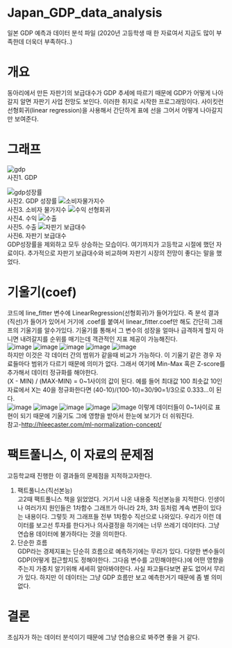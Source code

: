 # Japan_GDP_data_analysis
일본 GDP 예측과 데이터 분석 파일 (2020년 고등학생 때 한 자료여서 지금도 많이 부족한데 더욱더 부족하다..)

# 개요
동아리에서 만든 자판기의 보급대수가 GDP 추세에 따르기 때문에 GDP가 어떻게 나아갈지 알면 자판기 사업 전망도 보인다. 이러한 취지로 시작한 프로그래밍이다.
사이킷런 선형회귀(linear regression)을 사용해서 간단하게 표에 선을 그어서 어떻게 나아갈지만 보여준다.

# 그래프
![gdp](https://user-images.githubusercontent.com/80466735/119701467-51fbf680-be8f-11eb-83ab-1468526d4c55.jpg)<br>
사진1. GDP 

![gdp성장률](https://user-images.githubusercontent.com/80466735/119701468-532d2380-be8f-11eb-85f2-6bee53456378.jpg)<br>
사진2. GDP 성장률
![소비자물가지수](https://user-images.githubusercontent.com/80466735/119701470-532d2380-be8f-11eb-94c7-41882411d0cc.jpg)<br>
사진3. 소비자 물가지수
![수익 선형회귀](https://user-images.githubusercontent.com/80466735/119701471-53c5ba00-be8f-11eb-9120-ac618d0d8685.jpg)<br>
사진4. 수익
![수출](https://user-images.githubusercontent.com/80466735/119701472-545e5080-be8f-11eb-9d14-11513c0e67b7.jpg)<br>
사진5. 수출
![자판기 보급대수](https://user-images.githubusercontent.com/80466735/119701473-545e5080-be8f-11eb-8e11-a9f036ca5d87.jpg)<br>
사진6. 자판기 보급대수
<br>
GDP성장률을 제외하고 모두 상승하는 모습이다. 여기까지가 고등학교 시절에 했던 자료이다. 추가적으로 자판기 보급대수와 비교하며 자판기 시장의 전망이 좋다는 말을 했었다.  <br>

# 기울기(coef)
코드에 line_fitter 변수에 LinearRegression(선형회귀)가 들어가있다. 즉 분석 결과(직선)가 들어가 있어서 거기에 .coef를 붙여서 linear_fitter.coef만 해도 간단히 그래프의 기울기를 알수가있다. 기울기를 통해서 그 변수의 성장을 얼마나 급격하게 할지 아니면 내려갈지를 순위를 매기는데 객관적인 지표 제공이 가능해진다. <br>
![image](https://user-images.githubusercontent.com/80466735/119702757-c5523800-be90-11eb-8b73-596e0f7bd46a.png)
![image](https://user-images.githubusercontent.com/80466735/119703086-2548de80-be91-11eb-920b-e79ebda53098.png)
![image](https://user-images.githubusercontent.com/80466735/119703141-3265cd80-be91-11eb-80b8-fc237bf98122.png)
![image](https://user-images.githubusercontent.com/80466735/119703170-3b569f00-be91-11eb-9781-7ae5ff2ccd1c.png)
![image](https://user-images.githubusercontent.com/80466735/119703186-41e51680-be91-11eb-9ca3-a2827c7f7551.png)<br>
하지만 이것은 각 데이터 간의 범위가 같을때 비교가 가능하다. 이 기울기 같은 경우 자료들마다 범위가 다르기 때문에 의미가 없다. 그래서 여기에 Min-Max 혹은 Z-score를 추가해서 데이터 정규화를 해야한다.<br>
(X - MIN) / (MAX-MIN) = 0~1사이의 값이 된다. 예를 들어 최대값 100 최솟값 10인 자료에서 X는 40을 정규화한다면 (40-10)/(100-10)=30/90=1/3으로 0.333...이 된다.<br>
![image](https://user-images.githubusercontent.com/80466735/119703940-0ac33500-be92-11eb-8a0d-6c7e9e4be80b.png)
![image](https://user-images.githubusercontent.com/80466735/119704268-67265480-be92-11eb-982a-02d39985d538.png)
![image](https://user-images.githubusercontent.com/80466735/119704286-6ee5f900-be92-11eb-82a0-3477bd63601b.png)
![image](https://user-images.githubusercontent.com/80466735/119704305-760d0700-be92-11eb-84dc-af29c2093d65.png)
![image](https://user-images.githubusercontent.com/80466735/119704326-7d341500-be92-11eb-8efb-1067c263440b.png)
이렇게 데이터들이 0~1사이로 표현이 되기 때문에 기울기도 그에 영향을 받아서 한눈에 보기가 더 쉬워진다. <br>
참고-http://hleecaster.com/ml-normalization-concept/
<br>
# 팩트풀니스, 이 자료의 문제점
 고등학교때 진행한 이 결과들의 문제점을 지적하고자한다.<br>
 1. 팩트풀니스(직선본능)<br>
  고2때 팩트풀니스 책을 읽었었다. 거기서 나온 내용중 직선본능을 지적한다. 인생이나 여러가지 원인들은 1차함수 그래프가 아니라 2차, 3차 등처럼 계속 변환이 있다는 내용이다. 그렇듯 저 그래프들 전부 1차함수 직선으로 나와있다. 우리가 이런 데이터를 보고선 투자를 한다거나 의사결정을 하기에는 너무 쓰레기 데이터다. 그냥 연습용 데이터에 불가하다는 것을 의미한다.<br>
 2. 단순한 흐름<br>
  GDP라는 경제지표는 단순히 흐름으로 예측하기에는 무리가 있다. 다양한 변수들이 GDP(어떻게 접근할지도 정해야한다. 그다음 변수를 고민해야한다.)에 어떤 영향을 주는지 가중치 알기위해 세세히  알아봐야한다. 사실 파고들다보면 끝도 없어서 무리가 있다. 하지만 이 데이터는 그냥 GDP 흐름만 보고 예측한거기 때문에 좀 별 의미 없다. 
  
# 결론
 초심자가 하는 데이터 분석이기 때문에 그냥 연습용으로 봐주면 좋을 거 같다.
